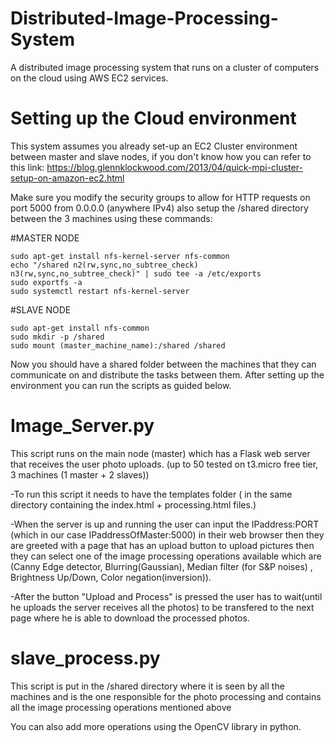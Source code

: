 # Distributed-Image-Processing-System
A distributed image processing system that runs on a cluster of computers on the cloud using AWS EC2 services.

# Setting up the Cloud environment
This system assumes you already set-up an EC2 Cluster environment between master and slave nodes, if you don't know how you can refer to this link: 
https://blog.glennklockwood.com/2013/04/quick-mpi-cluster-setup-on-amazon-ec2.html

Make sure you modify the security groups to allow for HTTP requests on port 5000 from 0.0.0.0 (anywhere IPv4) also setup the /shared directory between the 3 machines using these commands:

#MASTER NODE 
```
sudo apt-get install nfs-kernel-server nfs-common
echo "/shared n2(rw,sync,no_subtree_check) n3(rw,sync,no_subtree_check)" | sudo tee -a /etc/exports
sudo exportfs -a
sudo systemctl restart nfs-kernel-server
```
#SLAVE NODE
```
sudo apt-get install nfs-common
sudo mkdir -p /shared
sudo mount (master_machine_name):/shared /shared
```
Now you should have a shared folder between the machines that they can communicate on and distribute the tasks between them.
After setting up the environment you can run the scripts as guided below.


# Image_Server.py
This script runs on the main node (master) which has a Flask web server that receives the user photo uploads. (up to 50 tested on t3.micro free tier, 3 machines (1 master + 2 slaves))

-To run this script it needs to have the templates folder ( in the same directory containing the index.html + processing.html files.)

-When the server is up and running the user can input the IPaddress:PORT (which in our case IPaddressOfMaster:5000) in their web browser then they are greeted with a page that has an upload button to upload pictures then they can select one of the image processing operations available which are (Canny Edge detector, Blurring(Gaussian), Median filter (for S&P noises) , Brightness Up/Down, Color negation(inversion)).

-After the button "Upload and Process" is pressed the user has to wait(until he uploads the server receives all the photos) to be transfered to the next page where he is able to download the processed photos.

# slave_process.py
This script is put in the /shared directory where it is seen by all the machines and is the one responsible for the photo processing and contains all the image processing operations mentioned above

You can also add more operations using the OpenCV library in python.


